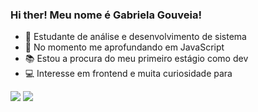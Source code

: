 ### Hi ther! Meu nome é Gabriela Gouveia!


- 🔭 Estudante de análise  e  desenvolvimento de sistema
- 🌱 No momento me aprofundando em JavaScript
-  📚 Estou a procura do meu primeiro estágio como dev
- 💻 Interesse em frontend e muita curiosidade para 

<a href = "mailto:gabii77leone@gmail.com"><img src="https://img.shields.io/badge/-Gmail-%23333?style=for-the-badge&logo=gmail&logoColor=white" target="_blank"></a>
  <a href="https://www.linkedin.com/in/gabriela-gouveia-mota" target="_blank"><img src="https://img.shields.io/badge/-LinkedIn-%230077B5?style=for-the-badge&logo=linkedin&logoColor=white" target="_blank"></a> 
  
</div>
